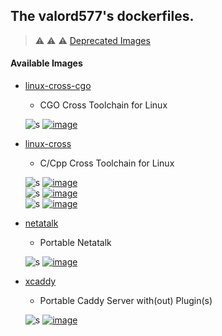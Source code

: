 ## The valord577's dockerfiles.

> :warning: :warning: :warning: [Deprecated Images](.deprecated/README.md)

#### Available Images

<!--
* [cgo-openwrt-mt7622](cgo-openwrt-mt7622)
  - CGO Toolchain for OpenWRT MediaTek/MT7622

  ![s][Maintained] [![image][GoToDocker]](https://hub.docker.com/r/valord577/cgo-openwrt-mt7622/tags)
-->

* [linux-cross-cgo](linux-cross-cgo)
  - CGO Cross Toolchain for Linux

  ![s][Maintained] [![image][GoToDocker]](https://hub.docker.com/r/valord577/linux-cross-cgo/tags)  

* [linux-cross](linux-cross)
  - C/Cpp Cross Toolchain for Linux

  ![s][Maintained] [![image][Linux310_GCC4]](https://hub.docker.com/r/valord577/linux310-gcc4-cross/tags)  
  ![s][Maintained] [![image][Linux310_GCC7]](https://hub.docker.com/r/valord577/linux310-gcc7-cross/tags)  
  ![s][Maintained] [![image][Linux419_GCC4]](https://hub.docker.com/r/valord577/linux419-gcc4-cross/tags)  

<!--
* [mingw-cross](mingw-cross)
  - C/Cpp Cross Toolchain for LLVM MinGW Based on [cross-sysroot-mingw](cross-sysroot-mingw)

  ![s][Maintained] [![image][GoToDocker]](https://hub.docker.com/r/valord577/mingw-cross/tags)

* [mingw-cross-cgo](mingw-cross-cgo)
  - CGO Cross Toolchain for LLVM MinGW Based on [cross-sysroot-mingw](cross-sysroot-mingw)

  ![s][Maintained] [![image][GoToDocker]](https://hub.docker.com/r/valord577/mingw-cross-cgo/tags)
-->

<!--
* [jellyfin](serv-jellyfin)
  - Portable Jellyfin

  ![s][Maintained] [![image][GoToDocker]](https://hub.docker.com/r/valord577/jellyfin/tags)
-->

* [netatalk](serv-netatalk)
  - Portable Netatalk

  ![s][Maintained] [![image][GoToDocker]](https://hub.docker.com/r/valord577/netatalk/tags)

* [xcaddy](serv-xcaddy)
  - Portable Caddy Server with(out) Plugin(s)

  ![s][Maintained] [![image][GoToDocker]](https://hub.docker.com/r/valord577/xcaddy/tags)


[Maintained]: https://img.shields.io/badge/Maintained-brightgreen
[GoToDocker]: https://img.shields.io/badge/Image%20Version-Go%20to%20Docker%20Hub-blue
[Linux310_GCC4]: https://img.shields.io/badge/Image%20Version-Linux310%20%26%20GCC4%20%28GLIBCXX_3.4.20%29-blue
[Linux310_GCC7]: https://img.shields.io/badge/Image%20Version-Linux310%20%26%20GCC7%20%28GLIBCXX_3.4.24%29-blue
[Linux419_GCC4]: https://img.shields.io/badge/Image%20Version-Linux419%20%26%20GCC4%20%28GLIBCXX_3.4.20%29-blue
